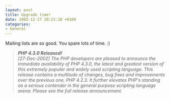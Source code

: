 ```yaml
---
layout: post
title: Upgrade time!
date: 2002-12-27 20:23:38 +0100
categories:
- General
---
```

<p>Mailing lists are so good. You spare lots of time. :)</p>
<blockquote><p><i><b>PHP 4.3.0 Released!</b><br />
[27-Dec-2002] The PHP developers are pleased to announce the immediate availability of PHP 4.3.0, the latest and greatest version of this extremely popular and widely used scripting language. This release contains a multitude of changes, bug fixes and improvements over the previous one, PHP 4.2.3. It further elevates PHP's standing as a serious contender in the general purpose scripting language arena. Please see the full release announcement.</i></p></blockquote>
